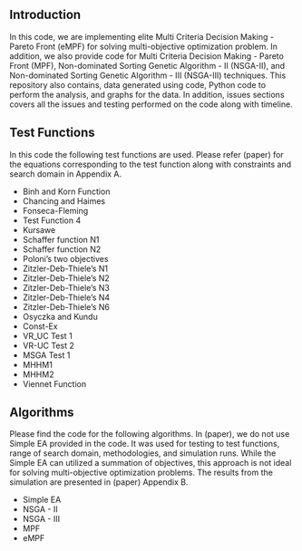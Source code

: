 ## Introduction
In this code, we are implementing elite Multi Criteria Decision Making - Pareto Front (eMPF) for solving multi-objective optimization problem. In addition, we also provide code for Multi Criteria Decision Making - Pareto Front (MPF), Non-dominated Sorting Genetic Algorithm - II (NSGA-II), and Non-dominated Sorting Genetic Algorithm - III (NSGA-III) techniques. This repository also contains, data generated using code, Python code to perform the analysis, and graphs for the data. In addition, issues sections covers all the issues and testing performed on the code along with timeline. 

## Test Functions
In this code the following test functions are used. Please refer (paper) for the equations corresponding to the test function along with constraints and search domain in Appendix A. 
* Binh and Korn Function
* Chancing and Haimes
* Fonseca-Fleming
* Test Function 4
* Kursawe
* Schaffer function N1
* Schaffer function N2
* Poloni’s two objectives
* Zitzler-Deb-Thiele’s N1
* Zitzler-Deb-Thiele’s N2
* Zitzler-Deb-Thiele’s N3
* Zitzler-Deb-Thiele’s N4
* Zitzler-Deb-Thiele’s N6
* Osyczka and Kundu
* Const-Ex
* VR_UC Test 1
* VR-UC Test 2
* MSGA Test 1
* MHHM1
* MHHM2
* Viennet Function

## Algorithms 
Please find the code for the following algorithms. In (paper), we do not use Simple EA provided in the code. It was used for testing to test functions, range of search domain, methodologies, and simulation runs. While the Simple EA can utilized a summation of objectives, this approach is not ideal for solving multi-objective optimization problems. The results from the simulation are presented in (paper) Appendix B. 
* Simple EA
* NSGA - II
* NSGA - III
* MPF
* eMPF	




